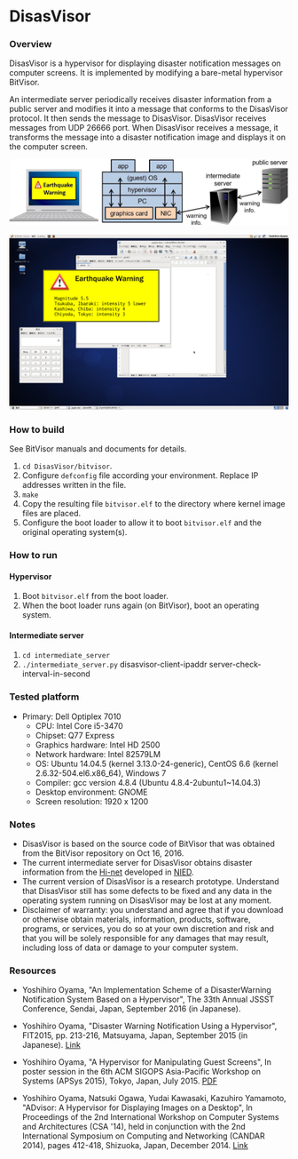 # DisasVisor

### Overview

DisasVisor is a hypervisor for displaying disaster notification messages on computer screens.
It is implemented by modifying a bare-metal hypervisor BitVisor.

An intermediate server periodically receives disaster information from a public server
and modifies it into a message that conforms to the DisasVisor protocol.  It then sends the
message to DisasVisor.  DisasVisor receives messages from UDP 26666 port.  When DisasVisor
receives a message, it transforms the message into a disaster notification image and
displays it on the computer screen.

![Structure of DisasVisor](/picture/structure.jpg)

![Screenshot of CentOS running on DisasVisor](/picture/screenshot-centos.jpg)

### How to build

See BitVisor manuals and documents for details.

1. `cd DisasVisor/bitvisor`.
2. Configure `defconfig` file according your environment.  Replace IP addresses written in the file.
3. `make`
4. Copy the resulting file `bitvisor.elf` to the directory where kernel image files are placed.
5. Configure the boot loader to allow it to boot `bitvisor.elf` and the original operating system(s).

### How to run

#### Hypervisor

1. Boot `bitvisor.elf` from the boot loader.
2. When the boot loader runs again (on BitVisor), boot an operating system.

#### Intermediate server

1. `cd intermediate_server`
2. `./intermediate_server.py` disasvisor-client-ipaddr server-check-interval-in-second

### Tested platform

* Primary: Dell Optiplex 7010
  * CPU: Intel Core i5-3470
  * Chipset: Q77 Express
  * Graphics hardware: Intel HD 2500
  * Network hardware: Intel 82579LM
  * OS: Ubuntu 14.04.5 (kernel 3.13.0-24-generic), CentOS 6.6 (kernel 2.6.32-504.el6.x86_64), Windows 7
  * Compiler: gcc version 4.8.4 (Ubuntu 4.8.4-2ubuntu1~14.04.3)
  * Desktop environment: GNOME
  * Screen resolution: 1920 x 1200

### Notes

* DisasVisor is based on the source code of BitVisor that was obtained from the BitVisor repository on Oct 16, 2016.
* The current intermediate server for DisasVisor obtains disaster information from the [Hi-net](http://www.hinet.bosai.go.jp/?LANG=en) developed in [NIED](http://www.bosai.go.jp/e/).
* The current version of DisasVisor is a research prototype.  Understand that DisasVisor still has some defects to be fixed and any data in the operating system running on DisasVisor may be lost at any moment.
* Disclaimer of warranty: you understand and agree that if you download or otherwise obtain materials, information, products, software, programs, or services, you do so at your own discretion and risk and that you will be solely responsible for any damages that may result, including loss of data or damage to your computer system.

### Resources

* Yoshihiro Oyama, "An Implementation Scheme of a DisasterWarning Notification System Based on a Hypervisor", The 33th Annual JSSST Conference, Sendai, Japan, September 2016 (in Japanese).

* Yoshihiro Oyama, "Disaster Warning Notification Using a Hypervisor", FIT2015, pp. 213-216, Matsuyama, Japan, September 2015 (in Japanese). [Link](https://ipsj.ixsq.nii.ac.jp/ej/?action=pages_view_main&active_action=repository_view_main_item_detail&item_id=153652&item_no=1&page_id=13&block_id=8)

* Yoshihiro Oyama, "A Hypervisor for Manipulating Guest Screens", In poster session in the 6th ACM SIGOPS Asia-Pacific Workshop on Systems (APSys 2015), Tokyo, Japan, July 2015. [PDF](http://www.sslab.ics.keio.ac.jp/apsys2015/assets/posters/4.pdf)

* Yoshihiro Oyama, Natsuki Ogawa, Yudai Kawasaki, Kazuhiro Yamamoto, "ADvisor: A Hypervisor for Displaying Images on a Desktop", In Proceedings of the 2nd International Workshop on Computer Systems and Architectures (CSA '14), held in conjunction with the 2nd International Symposium on Computing and Networking (CANDAR 2014), pages 412-418, Shizuoka, Japan, December 2014. [Link](http://ieeexplore.ieee.org/document/7052219/?arnumber=7052219)
